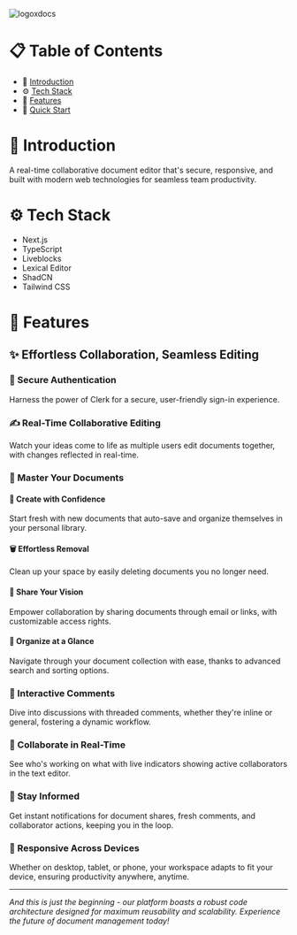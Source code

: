 ![logoxdocs](https://github.com/user-attachments/assets/03618e27-1d0b-4aeb-97fa-31aadb7ade9c)

# 📋 Table of Contents

* 🚀 [Introduction](#introduction)
* ⚙️ [Tech Stack](#tech-stack)
* 🔋 [Features](#features)
* 🚦 [Quick Start](#quick-start)

# 🚀 Introduction 
<a name="introduction"></a>

A real-time collaborative document editor that's secure, responsive, and built with modern web technologies for seamless team productivity.

# ⚙️ Tech Stack 
<a name="tech-stack"></a>

* Next.js
* TypeScript
* Liveblocks
* Lexical Editor
* ShadCN
* Tailwind CSS

# 🔋 Features 
<a name="features"></a>

## ✨ Effortless Collaboration, Seamless Editing

### 🔐 Secure Authentication

Harness the power of Clerk for a secure, user-friendly sign-in experience.

### ✍️ Real-Time Collaborative Editing

Watch your ideas come to life as multiple users edit documents together, with changes reflected in real-time.

### 📂 Master Your Documents

#### 📝 Create with Confidence
Start fresh with new documents that auto-save and organize themselves in your personal library.

#### 🗑️ Effortless Removal
Clean up your space by easily deleting documents you no longer need.

#### 🔄 Share Your Vision
Empower collaboration by sharing documents through email or links, with customizable access rights.

#### 🎯 Organize at a Glance
Navigate through your document collection with ease, thanks to advanced search and sorting options.

### 💬 Interactive Comments

Dive into discussions with threaded comments, whether they're inline or general, fostering a dynamic workflow.

### 👥 Collaborate in Real-Time

See who's working on what with live indicators showing active collaborators in the text editor.

### 🔔 Stay Informed

Get instant notifications for document shares, fresh comments, and collaborator actions, keeping you in the loop.

### 📱 Responsive Across Devices

Whether on desktop, tablet, or phone, your workspace adapts to fit your device, ensuring productivity anywhere, anytime.

---

*And this is just the beginning - our platform boasts a robust code architecture designed for maximum reusability and scalability. Experience the future of document management today!*